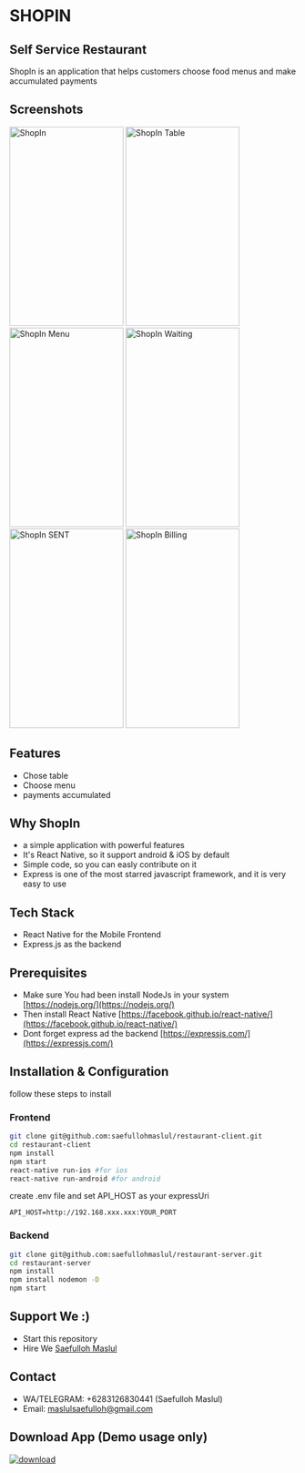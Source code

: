 # SHOPIN

## Self Service Restaurant

ShopIn is an application that helps customers choose food menus and make accumulated payments

## Screenshots

<p float="left">
<img src="https://res.cloudinary.com/hobikoding/image/upload/v1567498045/shopin/photo_2019-09-03_15-06-10.jpg" width="200" height="350" alt="ShopIn"/>
<img src="https://res.cloudinary.com/hobikoding/image/upload/v1567498045/shopin/photo_2019-09-03_15-06-26.jpg" width="200" height="350" alt="ShopIn Table"/>
<img src="https://res.cloudinary.com/hobikoding/image/upload/v1567498045/shopin/photo_2019-09-03_15-06-24.jpg" width="200" height="350" alt="ShopIn Menu"/>
<img src="https://res.cloudinary.com/hobikoding/image/upload/v1567498045/shopin/photo_2019-09-03_15-06-21.jpg" width="200" height="350" alt="ShopIn Waiting"/>
<img src="https://res.cloudinary.com/hobikoding/image/upload/v1567498045/shopin/photo_2019-09-03_15-06-16.jpg" width="200" height="350" alt="ShopIn SENT"/>
<img src="https://res.cloudinary.com/hobikoding/image/upload/v1567498045/shopin/photo_2019-09-03_15-06-13.jpg" width="200" height="350" alt="ShopIn Billing"/>
</p>

## Features

- Chose table
- Choose menu
- payments accumulated

## Why ShopIn

- a simple application with powerful features
- It's React Native, so it support android & iOS by default
- Simple code, so you can easly contribute on it
- Express is one of the most starred javascript framework, and it is very easy to use

## Tech Stack

- React Native for the Mobile Frontend
- Express.js as the backend

## Prerequisites

- Make sure You had been install NodeJs in your system [https://nodejs.org/](https://nodejs.org/)
- Then install React Native [https://facebook.github.io/react-native/](https://facebook.github.io/react-native/)
- Dont forget express ad the backend [https://expressjs.com/](https://expressjs.com/)

## Installation & Configuration

follow these steps to install

### Frontend

```bash
git clone git@github.com:saefullohmaslul/restaurant-client.git
cd restaurant-client
npm install
npm start
react-native run-ios #for ios
react-native run-android #for android
```

create .env file and set API_HOST as your expressUri

```env
API_HOST=http://192.168.xxx.xxx:YOUR_PORT
```

### Backend

```bash
git clone git@github.com:saefullohmaslul/restaurant-server.git
cd restaurant-server
npm install
npm install nodemon -D
npm start
```

## Support We :)

- Start this repository
- Hire We
  [Saefulloh Maslul](https://www.linkedin.com/in/saefullohmaslul/)

## Contact

- WA/TELEGRAM: +6283126830441 (Saefulloh Maslul)
- Email: maslulsaefulloh@gmail.com

## Download App (Demo usage only)

[![download](https://camo.githubusercontent.com/a9c59dcbf62ec123e8bb099fb473ad30554d70e6/68747470733a2f2f69312e77702e636f6d2f61706b6d6f6473696f732e636f6d2f77702d636f6e74656e742f75706c6f6164732f323031382f31322f446f776e6c6f61642d496e66696e6974652d44657369676e2d332e342e31302d41706b2e706e67 "Download")](https://drive.google.com/open?id=13Tv_sqP6TntDzyWrk27FWzIqOpwhCOkB)
